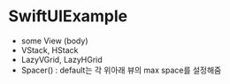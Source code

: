 # SwiftUIExample

- some View (body)
- VStack, HStack
- LazyVGrid, LazyHGrid
- Spacer() : default는 각 위아래 뷰의 max space를 설정해줌
